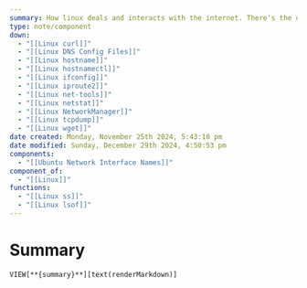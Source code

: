 ```yaml
---
summary: How linux deals and interacts with the internet. There's the older net-tools, and the newer iproute2.
type: note/component
down:
  - "[[Linux curl]]"
  - "[[Linux DNS Config Files]]"
  - "[[Linux hostname]]"
  - "[[Linux hostnamectl]]"
  - "[[Linux ifconfig]]"
  - "[[Linux iproute2]]"
  - "[[Linux net-tools]]"
  - "[[Linux netstat]]"
  - "[[Linux NetworkManager]]"
  - "[[Linux tcpdump]]"
  - "[[Linux wget]]"
date created: Monday, November 25th 2024, 5:43:10 pm
date modified: Sunday, December 29th 2024, 4:50:53 pm
components:
  - "[[Ubuntu Network Interface Names]]"
component_of:
  - "[[Linux]]"
functions:
  - "[[Linux ss]]"
  - "[[Linux lsof]]"
---
```

# Summary
`VIEW[**{summary}**][text(renderMarkdown)]`


